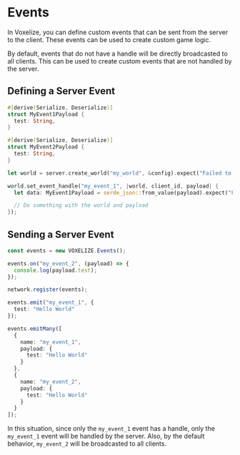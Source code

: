 # Events

In Voxelize, you can define custom events that can be sent from the server to the client. These events can be used to create custom game logic.

By default, events that do not have a handle will be directly broadcasted to all clients. This can be used to create custom events that are not handled by the server.

## Defining a Server Event

```rust title="Server Event Definition"
#[derive(Serialize, Deserialize)]
struct MyEvent1Payload {
  test: String,
}

#[derive(Serialize, Deserialize)]
struct MyEvent2Payload {
  test: String,
}

let world = server.create_world("my_world", &config).expect("Failed to create world");

world.set_event_handle("my_event_1", |world, client_id, payload| {
  let data: MyEvent1Payload = serde_json::from_value(payload).expect("Failed to parse payload");

  // Do something with the world and payload
});
```

## Sending a Server Event

```ts title="Client Event Receive"
const events = new VOXELIZE.Events();

events.on("my_event_2", (payload) => {
  console.log(payload.test);
});

network.register(events);

events.emit("my_event_1", {
  test: "Hello World"
});

events.emitMany([
  {
    name: "my_event_1",
    payload: {
      test: "Hello World"
    }
  },
  {
    name: "my_event_2",
    payload: {
      test: "Hello World"
    }
  }
]);
```

In this situation, since only the `my_event_1` event has a handle, only the `my_event_1` event will be handled by the server. Also, by the default behavior, `my_event_2` will be broadcasted to all clients.